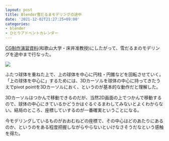 ```yaml
---
layout: post
title: Blender雪だるまモデリングの途中
date: '2021-12-02T21:27:25+09:00'
categories:
- blender
- ひとりアドベントカレンダー
---
```


[CG制作演習資料](http://web.wakayama-u.ac.jp/~tokoi/cgpe2020.html)(和歌山大学・床井准教授)にしたがって、雪だるまのモデリングを途中まで行なった。

![](/blog/images/blender-snowman-1.jpg)

ふたつ球体を重ねた上で、上の球体を中心に円柱・円錐などを回転させていく。「上の球体を中心に」するためには、3Dカーソルを球体の中心に持ってきたうえでpivot pointを3Dカーソルにおく、というのが基本的な動作だと理解した。

3Dカーソルはつかんで移動できるのだが、当然2D画面の上でつかんで移動するので、球体の中心にきているかどうかはぐるぐるまわしてみないとよくわからない。結局のところ、座標していするのが一番確実ということになる。

今モデリングしているものがおおむねどの座標で、その中心はどのあたりにあるのか、というのをある程度把握しながらやらないといけなさそうだなという感触を得た。
